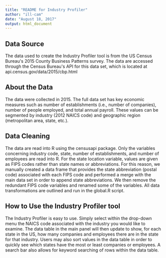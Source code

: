 ```yaml
---
title: "README for Industry Profiler"
author: "ill-cam"
date: "August 18, 2017"
output: html_document
---
```


## Data Source

The data used to create the Industry Profiler tool is from the US Census Bureau's 2015 County Business Patterns survey.
The data are accessed through the Census Bureau's API for this data set, which is located at api.census.gov/data/2015/cbp.html

## About the Data

The data were collected in 2015. The full data set has key economic measures such as number of establishments (i.e., number of companies), 
number of people employed, and total annual payroll. These values can be segmented by industry (2012 NAICS code) and geographic region 
(metropolitan area, state, etc.).

## Data Cleaning

The data are read into R using the censusapi package. Only the variables concerning industry code, state, number of establishments, and 
number of employees are read into R. For the state location variable, values are given as FIPS codes rather than state names or 
abbreviations. For this reason, we manually created a data frame that provides the state abbreviation (postal code) associated with each 
FIPS code and performed a merge with the main data set in order to append state abbreviations. We then remove the redundant FIPS code 
variables and renamed some of the variables. All data transformations are outlined and run in the global.R script.

## How to Use the Industry Profiler tool

The Industry Profiler is easy to use. Simply select within the drop-down menu the NAICS code associated with the industry you would like 
to examine. The data table in the main panel will then update to show, for each state in the US, how many companies and employees there 
are in the state for that industry. Users may also sort values in the data table in order to quickly see which states have the most or 
least companies or employees. A search bar also allows for keyword searching of rows within the data table.
